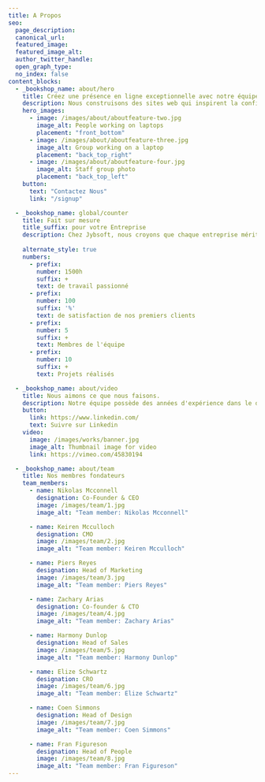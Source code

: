 ```yaml
---
title: A Propos
seo:
  page_description:
  canonical_url:
  featured_image:
  featured_image_alt:
  author_twitter_handle:
  open_graph_type:
  no_index: false
content_blocks:
  - _bookshop_name: about/hero
    title: Créez une présence en ligne exceptionnelle avec notre équipe experte.
    description: Nous construisons des sites web qui inspirent la confiance et génèrent des résultats
    hero_images:
      - image: /images/about/aboutfeature-two.jpg
        image_alt: People working on laptops
        placement: "front_bottom"
      - image: /images/about/aboutfeature-three.jpg
        image_alt: Group working on a laptop
        placement: "back_top_right"
      - image: /images/about/aboutfeature-four.jpg
        image_alt: Staff group photo
        placement: "back_top_left"
    button:
      text: "Contactez Nous"
      link: "/signup"

  - _bookshop_name: global/counter
    title: Fait sur mesure
    title_suffix: pour votre Entreprise
    description: Chez Jybsoft, nous croyons que chaque entreprise mérite un site web de qualité professionnelle qui reflète sa vision et ses valeurs, et nous sommes là pour vous aider à réaliser cette vision.
      
    alternate_style: true
    numbers:
      - prefix: 
        number: 1500h
        suffix: +
        text: de travail passionné
      - prefix:
        number: 100
        suffix: '%'
        text: de satisfaction de nos premiers clients
      - prefix:
        number: 5
        suffix: +
        text: Membres de l'équipe
      - prefix:
        number: 10
        suffix: +
        text: Projets réalisés

  - _bookshop_name: about/video
    title: Nous aimons ce que nous faisons.
    description: Notre équipe possède des années d'expérience dans le développement web, et nous sommes passionnés par vous aider à créer des sites et applications qui vous permettront de vous connecter avec vos clients.
    button:
      link: https://www.linkedin.com/
      text: Suivre sur Linkedin
    video:
      image: /images/works/banner.jpg
      image_alt: Thumbnail image for video
      link: https://vimeo.com/45830194

  - _bookshop_name: about/team
    title: Nos membres fondateurs
    team_members:
      - name: Nikolas Mcconnell
        designation: Co-Founder & CEO
        image: /images/team/1.jpg
        image_alt: "Team member: Nikolas Mcconnell"

      - name: Keiren Mcculloch
        designation: CMO
        image: /images/team/2.jpg
        image_alt: "Team member: Keiren Mcculloch"

      - name: Piers Reyes
        designation: Head of Marketing
        image: /images/team/3.jpg
        image_alt: "Team member: Piers Reyes"

      - name: Zachary Arias
        designation: Co-founder & CTO
        image: /images/team/4.jpg
        image_alt: "Team member: Zachary Arias"

      - name: Harmony Dunlop
        designation: Head of Sales
        image: /images/team/5.jpg
        image_alt: "Team member: Harmony Dunlop"

      - name: Elize Schwartz
        designation: CRO
        image: /images/team/6.jpg
        image_alt: "Team member: Elize Schwartz"

      - name: Coen Simmons
        designation: Head of Design
        image: /images/team/7.jpg
        image_alt: "Team member: Coen Simmons"

      - name: Fran Figureson
        designation: Head of People
        image: /images/team/8.jpg
        image_alt: "Team member: Fran Figureson"
---
```

